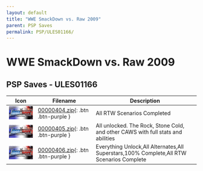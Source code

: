 ```yaml
---
layout: default
title: "WWE SmackDown vs. Raw 2009"
parent: PSP Saves
permalink: PSP/ULES01166/
---
```

# WWE SmackDown vs. Raw 2009

## PSP Saves - ULES01166

| Icon | Filename | Description |
|------|----------|-------------|
| ![WWE SmackDown vs. Raw 2009](ICON0.PNG) | [00000404.zip](00000404.zip){: .btn .btn-purple } | All RTW Scenarios Completed |
| ![WWE SmackDown vs. Raw 2009](ICON0.PNG) | [00000405.zip](00000405.zip){: .btn .btn-purple } | All unlocked. The Rock, Stone Cold, and other CAWS with full stats and abilities |
| ![WWE SmackDown vs. Raw 2009](ICON0.PNG) | [00000406.zip](00000406.zip){: .btn .btn-purple } | Everything Unlock,All Alternates,All Superstars,100% Complete,All RTW Scenarios Complete |
